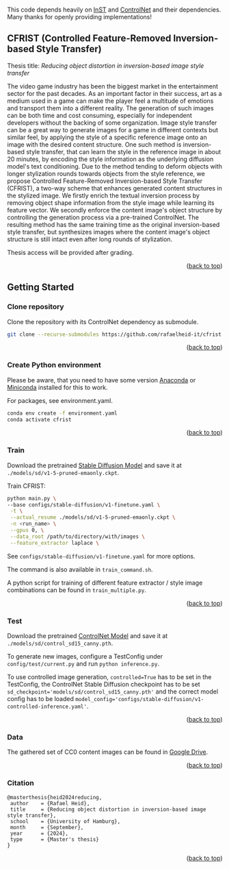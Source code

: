 <div id="top"></div>
<!--
*** Thanks for checking out the Best-README-Template. If you have a suggestion
*** that would make this better, please fork the repo and create a pull request
*** or simply open an issue with the tag "enhancement".
*** Don't forget to give the project a star!
*** Thanks again! Now go create something AMAZING! :D
-->



<!-- PROJECT SHIELDS -->
<!--
*** I'm using markdown "reference style" links for readability.
*** Reference links are enclosed in brackets [ ] instead of parentheses ( ).
*** See the bottom of this document for the declaration of the reference variables
*** for contributors-url, forks-url, etc. This is an optional, concise syntax you may use.
*** https://www.markdownguide.org/basic-syntax/#reference-style-links
-->
<!-- [![Contributors][contributors-shield]][contributors-url]
[![Forks][forks-shield]][forks-url]
[![Stargazers][stars-shield]][stars-url]
[![Issues][issues-shield]][issues-url]
[![MIT License][license-shield]][license-url]
[![LinkedIn][linkedin-shield]][linkedin-url] -->



<!-- PROJECT LOGO -->
<br />
<!-- <div align="center">
  <a href="https://github.com/othneildrew/Best-README-Template">
    <img src="images/logo.png" alt="Logo" width="80" height="80">
  </a>

  <h3 align="center">Best-README-Template</h3>

  <p align="center">
    An awesome README template to jumpstart your projects!
    <br />
    <a href="https://github.com/othneildrew/Best-README-Template"><strong>Explore the docs »</strong></a>
    <br />
    <br />
    <a href="https://github.com/othneildrew/Best-README-Template">View Demo</a>
    ·
    <a href="https://github.com/othneildrew/Best-README-Template/issues">Report Bug</a>
    ·
    <a href="https://github.com/othneildrew/Best-README-Template/issues">Request Feature</a>
  </p>
</div> -->



<!-- TABLE OF CONTENTS -->
<!-- <details>
  <summary>Table of Contents</summary>
  <ol>
    <li>
      <a href="#about-the-project">CAST</a>
      <ul>
        <li><a href="#built-with">Built With</a></li>
      </ul>
    </li>
    <li>
      <a href="#getting-started">Getting Started</a>
      <ul>
        <li><a href="#prerequisites">Prerequisites</a></li>
        <li><a href="#installation">Installation</a></li>
      </ul>
    </li>
    <li><a href="#usage">Usage</a></li>
    <li><a href="#roadmap">Roadmap</a></li>
    <li><a href="#contributing">Contributing</a></li>
    <li><a href="#license">License</a></li>
    <li><a href="#contact">Contact</a></li>
    <li><a href="#acknowledgments">Acknowledgments</a></li>
  </ol>
</details> -->

This code depends heavily on [InST](https://github.com/zyxElsa/InST) and [ControlNet](https://github.com/lllyasviel/ControlNet) and their dependencies. Many thanks for openly providing implementations!

<!-- ABOUT THE PROJECT -->
## CFRIST (Controlled Feature-Removed Inversion-based Style Transfer)
Thesis title: _Reducing object distortion in inversion-based image style transfer_

<!-- ![teaser](./Images/teaser.png) -->
<!--![teaser](./Images/teaser.png)-->

The video game industry has been the biggest market in the entertainment sector for the past decades. As an important factor in their success, art as a medium used in a game can make the player feel a multitude of emotions and transport them into a different reality. The generation of such images can be both time and cost consuming, especially for independent developers without the backing of some organization. Image style transfer can be a great way to generate images for a game in different contexts but similar feel, by applying the style of a specific reference image onto an image with the desired content structure. One such method is inversion-based style transfer, that can learn the style in the reference image in about 20 minutes, by encoding the style information as the underlying diffusion model's text conditioning. Due to the method tending to deform objects with longer stylization rounds towards objects from the style reference, we propose Controlled Feature-Removed Inversion-based Style Transfer (CFRIST), a two-way scheme that enhances generated content structures in the stylized image. We firstly enrich the textual inversion process by removing object shape information from the style image while learning its feature vector. We secondly enforce the content image's object structure by controlling the generation process via a pre-trained ControlNet. The resulting method has the same training time as the original inversion-based style transfer, but synthesizes images where the content image's object structure is still intact even after long rounds of stylization.

Thesis access will be provided after grading.
<p align="right">(<a href="#top">back to top</a>)</p>

<!-- ### Built With -->
<!-- 
This section should list any major frameworks/libraries used to bootstrap your project. Leave any add-ons/plugins for the acknowledgements section. Here are a few examples.

* [Next.js](https://nextjs.org/)
* [React.js](https://reactjs.org/)
* [Vue.js](https://vuejs.org/)
* [Angular](https://angular.io/)
* [Svelte](https://svelte.dev/)
* [Laravel](https://laravel.com)
* [Bootstrap](https://getbootstrap.com)
* [JQuery](https://jquery.com)

<p align="right">(<a href="#top">back to top</a>)</p>
 -->


<!-- GETTING STARTED -->
## Getting Started

### Clone repository

   Clone the repository with its ControlNet dependency as submodule.
   ```sh
   git clone --recurse-submodules https://github.com/rafaelheid-it/cfrist.git
   ```

<p align="right">(<a href="#top">back to top</a>)</p>

### Create Python environment
Please be aware, that you need to have some version [Anaconda](https://www.anaconda.com/) or [Miniconda](https://docs.anaconda.com/miniconda/miniconda-install/) installed for this to work.

For packages, see environment.yaml.

  ```sh
  conda env create -f environment.yaml
  conda activate cfrist
  ```

<p align="right">(<a href="#top">back to top</a>)</p>

### Train
  Download the pretrained [Stable Diffusion Model](https://huggingface.co/benjamin-paine/stable-diffusion-v1-5) and save it at `./models/sd/v1-5-pruned-emaonly.ckpt`.

   Train CFRIST:
   ```sh
   python main.py \
   --base configs/stable-diffusion/v1-finetune.yaml \
    -t \
    --actual_resume ./models/sd/v1-5-pruned-emaonly.ckpt \
    -n <run_name> \
    --gpus 0, \
    --data_root /path/to/directory/with/images \
    --feature_extractor laplace \
   ```
   
   See `configs/stable-diffusion/v1-finetune.yaml` for more options.

   The command is also available in `train_command.sh`.

   A python script for training of different feature extractor / style image combinations can be found in `train_multiple.py`.

   
<p align="right">(<a href="#top">back to top</a>)</p>

### Test

Download the pretrained [ControlNet Model](https://huggingface.co/lllyasviel/sd-controlnet-canny) and save it at `./models/sd/control_sd15_canny.pth`.

   To generate new images, configure a TestConfig under `config/test/current.py` and run `python inference.py`.
   
   To use controlled image generation, `controlled=True` has to be set in the TestConfig, the ControlNet Stable Diffusion checkpoint has to be set `sd_checkpoint='models/sd/control_sd15_canny.pth'` and the correct model config has to be loaded `model_config='configs/stable-diffusion/v1-controlled-inference.yaml'`.
   
<p align="right">(<a href="#top">back to top</a>)</p>

### Data

The gathered set of CC0 content images can be found in [Google Drive](https://drive.google.com/drive/folders/1BfK9FJYw8GjKDI1jalKz-ZXriVC0VNpM?usp=drive_link).

<p align="right">(<a href="#top">back to top</a>)</p>

### Citation
   
   ```
   @masterthesis{heid2024reducing,
    author    = {Rafael Heid},
    title     = {Reducing object distortion in inversion-based image style transfer},
    school    = {University of Hamburg},
    month     = {September},
    year      = {2024},
    type      = {Master's thesis}
}
   ```
   
<p align="right">(<a href="#top">back to top</a>)</p>



<!-- 
<!-- USAGE EXAMPLES -->
<!-- ## Usage

Use this space to show useful examples of how a project can be used. Additional screenshots, code examples and demos work well in this space. You may also link to more resources.

_For more examples, please refer to the [Documentation](https://example.com)_

<p align="right">(<a href="#top">back to top</a>)</p> -->



<!-- ROADMAP -->
<!-- ## Roadmap

- [x] Add Changelog
- [x] Add back to top links
- [ ] Add Additional Templates w/ Examples
- [ ] Add "components" document to easily copy & paste sections of the readme
- [ ] Multi-language Support
    - [ ] Chinese
    - [ ] Spanish

See the [open issues](https://github.com/othneildrew/Best-README-Template/issues) for a full list of proposed features (and known issues).

<p align="right">(<a href="#top">back to top</a>)</p> -->



<!-- CONTRIBUTING -->
<!-- ## Contributing -->

<!-- Contributions are what make the open source community such an amazing place to learn, inspire, and create. Any contributions you make are **greatly appreciated**.

If you have a suggestion that would make this better, please fork the repo and create a pull request. You can also simply open an issue with the tag "enhancement".
Don't forget to give the project a star! Thanks again!

1. Fork the Project
2. Create your Feature Branch (`git checkout -b feature/AmazingFeature`)
3. Commit your Changes (`git commit -m 'Add some AmazingFeature'`)
4. Push to the Branch (`git push origin feature/AmazingFeature`)
5. Open a Pull Request
 -->
<!-- <p align="right">(<a href="#top">back to top</a>)</p> -->




<!-- LICENSE -->
<!-- ## License -->
<!-- 
Distributed under the MIT License. See `LICENSE.txt` for more information.
 -->
<!-- <p align="right">(<a href="#top">back to top</a>)</p> -->



<!-- CONTACT -->


<!-- 
Your Name - [@your_twitter](https://twitter.com/your_username) - email@example.com

Project Link: [https://github.com/your_username/repo_name](https://github.com/your_username/repo_name)
 -->



<!-- ACKNOWLEDGMENTS -->
<!-- ## Acknowledgments -->
<!-- 
Use this space to list resources you find helpful and would like to give credit to. I've included a few of my favorites to kick things off!

* [Choose an Open Source License](https://choosealicense.com)
* [GitHub Emoji Cheat Sheet](https://www.webpagefx.com/tools/emoji-cheat-sheet)
* [Malven's Flexbox Cheatsheet](https://flexbox.malven.co/)
* [Malven's Grid Cheatsheet](https://grid.malven.co/)
* [Img Shields](https://shields.io)
* [GitHub Pages](https://pages.github.com)
* [Font Awesome](https://fontawesome.com)
* [React Icons](https://react-icons.github.io/react-icons/search) -->

<!-- <p align="right">(<a href="#top">back to top</a>)</p> -->



<!-- MARKDOWN LINKS & IMAGES -->
<!-- https://www.markdownguide.org/basic-syntax/#reference-style-links -->
[contributors-shield]: https://img.shields.io/github/contributors/othneildrew/Best-README-Template.svg?style=for-the-badge
[contributors-url]: https://github.com/othneildrew/Best-README-Template/graphs/contributors
[forks-shield]: https://img.shields.io/github/forks/othneildrew/Best-README-Template.svg?style=for-the-badge
[forks-url]: https://github.com/othneildrew/Best-README-Template/network/members
[stars-shield]: https://img.shields.io/github/stars/othneildrew/Best-README-Template.svg?style=for-the-badge
[stars-url]: https://github.com/othneildrew/Best-README-Template/stargazers
[issues-shield]: https://img.shields.io/github/issues/othneildrew/Best-README-Template.svg?style=for-the-badge
[issues-url]: https://github.com/othneildrew/Best-README-Template/issues
[license-shield]: https://img.shields.io/github/license/othneildrew/Best-README-Template.svg?style=for-the-badge
[license-url]: https://github.com/othneildrew/Best-README-Template/blob/master/LICENSE.txt
[linkedin-shield]: https://img.shields.io/badge/-LinkedIn-black.svg?style=for-the-badge&logo=linkedin&colorB=555
[linkedin-url]: https://linkedin.com/in/othneildrew
[product-screenshot]: images/screenshot.png
